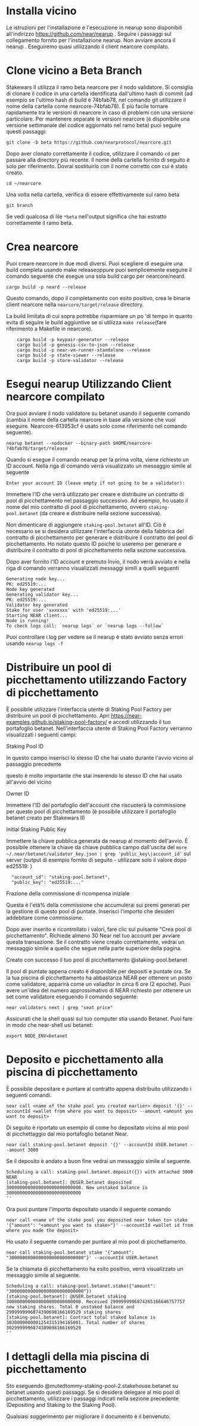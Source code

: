 # Installa vicino
Le istruzioni per l'installazione e l'esecuzione in nearup sono disponibili all'indirizzo https://github.com/near/nearup . Seguire i passaggi sul collegamento fornito per l'installazione nearup. Non avviare ancora il nearup . Eseguiremo quasi utilizzando il client nearcore compilato.

# Clone vicino a Beta Branch
Stakewars II utilizza il ramo beta nearcore per il nodo validatore. Si consiglia di clonare il codice in una cartella identificata dall'ultimo hash di commit (ad esempio se l'ultimo hash di build è 74bfab78, nel comando git utilizzare il nome della cartella come nearcore-74bfab78). È più facile tornare rapidamente tra le versioni di nearcore in caso di problemi con una versione particolare. Per mantenere separate le versioni nearcore (è disponibile una versione settimanale del codice aggiornato nel ramo beta) puoi seguire questi passaggi:

```
git clone -b beta https://github.com/nearprotocol/nearcore.git
```
Dopo aver clonato correttamente il codice, utilizzare il comando `cd` per passare alla directory più recente. Il nome della cartella fornito di seguito è solo per riferimento. Dovrai sostituirlo con il nome corretto con cui è stato creato.
```
cd ~/nearcore
```
Una volta nella cartella, verifica di essere effettivamente sul ramo beta
```
git branch
```
Se vedi qualcosa di lile `*beta` nell'output significa che hai estratto correttamente il ramo beta.

# Crea nearcore
Puoi creare nearcore in due modi diversi. Puoi scegliere di eseguire una build completa usando make releaseoppure puoi semplicemente eseguire il comando seguente che esegue una sola build cargo per nearcore/neard.
```
cargo build -p neard --release
```
Questo comando, dopo il completamento con esito positivo, crea le binarie client nearcore nella `nearcore/target/release` directory.

La build limitata di cui sopra potrebbe risparmiare un po 'di tempo in quanto evita di seguire le build aggiuntive se si utilizza `make release`(fare riferimento a Makefile in nearcore).
```
	cargo build -p keypair-generator --release
	cargo build -p genesis-csv-to-json --release
	cargo build -p near-vm-runner-standalone --release
	cargo build -p state-viewer --release
	cargo build -p store-validator --release
```
# Esegui nearup Utilizzando Client nearcore compilato
Ora puoi avviare il nodo validatore su betanet usando il seguente comando (cambia il nome della cartella nearcore in base alla versione che vuoi eseguire. Nearcore-613953cf è usato solo come riferimento nel comando seguente).
```
nearup betanet --nodocker --binary-path $HOME/nearcore-74bfab78/target/release
```
Quando si esegue il comando nearup per la prima volta, viene richiesto un ID account. Nella riga di comando verrà visualizzato un messaggio simile al seguente
```
Enter your account ID (leave empty if not going to be a validator):
```
Immettere l'ID che verrà utilizzato per creare e distribuire un contratto di pool di picchettamento nel passaggio successivo. Ad esempio, ho usato il nome del mio contratto di pool di picchettamento, ovvero `staking-pool.betanet` (da creare e distribuire nella sezione successiva).

Non dimenticare di aggiungere `staking-pool.betanet` all'ID. Ciò è necessario se si desidera utilizzare l'interfaccia utente della fabbrica del contratto di picchettamento per generare e distribuire il contratto del pool di picchettamento. Ho notato questo ID poiché lo useremo per generare e distribuire il contratto di pool di picchettamento nella sezione successiva.

Dopo aver fornito l'ID account e premuto Invio, il nodo verrà avviato e nella riga di comando verranno visualizzati messaggi simili a quelli seguenti
```
Generating node key...
PK: ed25519:...
Node key generated
Generating validator key...
PK: ed25519:...
Validator key generated
Stake for user 'xxxxxxx' with 'ed25519:...'
Starting NEAR client...
Node is running! 
To check logs call: `nearup logs` or `nearup logs --follow`
```
Puoi controllare i log per vedere se il nearup è stato avviato senza errori usando `nearup logs -f`

# Distribuire un pool di picchettamento utilizzando Factory di picchettamento

È possibile utilizzare l'interfaccia utente di Staking Pool Factory per distribuire un pool di picchettamento. Apri https://near-examples.github.io/staking-pool-factory/ e accedi utilizzando il tuo portafoglio betanet. Nell'interfaccia utente di Staking Pool Factory verranno visualizzati i seguenti campi:

Staking Pool ID

In questo campo inserisci lo stesso ID che hai usato durante l'avvio vicino al passaggio precedente

questo è molto importante che stai inserendo lo stesso ID che hai usato all'avvio del vicino

Owner ID

Immettere l'ID del portafoglio dell'account che riscuoterà la commissione per questo pool di picchettamento (è possibile utilizzare il portafoglio betanet creato per Stakewars II)

Initial Staking Public Key

Immettere la chiave pubblica generata da nearup al momento dell'avvio. È possibile ottenere la chiave da chiave pubblica campo dall'uscita del `more ~/.near/betanet/validator_key.json | grep 'public_key\|account_id'` sul server (output di esempio fornito di seguito - utilizzare solo il valore dopo ed25519: )
```
  "account_id": "staking-pool.betanet",
  "public_key": "ed25519:..."
```
Frazione della commissione di ricompensa iniziale

Questa è l'età% della commissione che accumulerai sui premi generati per la gestione di questo pool di puntate. Inserisci l'importo che desideri addebitare come commissione.

Dopo aver inserito e ricontrollato i valori, fare clic sul pulsante "Crea pool di picchettamento". Richiede almeno 30 Near nel tuo account per avviare questa transazione. Se il contratto viene creato correttamente, vedrai un messaggio simile a quello che segue nella parte superiore della pagina.

Creato con successo il tuo pool di picchettamento @staking-pool.betanet

Il pool di puntate appena creato è disponibile per depositi e puntate ora. Se la tua piscina di picchettamento ha abbastanza NEAR per ottenere un posto come validatore, apparirà come un valiadtor in circa 6 ore (2 epoche). Puoi avere un'idea del numero approssimativo di NEAR richiesto per ottenere un set come validatore eseguendo il comando seguente:
```
near validators next | grep "seat price"
```
Assicurati che la shell quasi sul tuo computer stia usando Betanet. Puoi fare in modo che near-shell usi betanet:
```
export NODE_ENV=betanet
```
# Deposito e picchettamento alla piscina di picchettamento
È possibile depositare e puntare al contratto appena distribuito utilizzando i seguenti comandi.
```
near call <name of the stake pool you created earlier> deposit '{}' --accountId <wallet from where you want to deposit> --amount <amount you want to deposit>
```
Di seguito è riportato un esempio di come ho depositato vicino al mio pool di picchettaggio dal mio portafoglio betanet Near.
```
near call staking-pool.betanet deposit '{}' --accountId USER.betanet --amount 3000
```
Se il deposito è andato a buon fine vedrai un messaggio simile al seguente.
```
Scheduling a call: staking-pool.betanet.deposit({}) with attached 3000 NEAR
[staking-pool.betanet]: @USER.betanet deposited 3000000000000000000000000000. New unstaked balance is 3000000000000000000000000000
''
```
Ora puoi puntare l'importo depositato usando il seguente comando
```
near call <name of the stake pool you deposited near token to> stake '{"amount": "<amount you want to stake>"}' --accountId <wallet id from where you made the deposit>
```
Ho usato il seguente comando per puntare al mio pool di picchettamento.
```
near call staking-pool.betanet stake '{"amount": "3000000000000000000000000000"}' --accountId USER.betanet
```
Se la chiamata di picchettamento ha esito positivo, verrà visualizzato un messaggio simile al seguente.
```
Scheduling a call: staking-pool.betanet.stake({"amount": "3000000000000000000000000000"})
[staking-pool.betanet]: @USER.betanet staking 3000000000000000000000000000. Received 2999999996874265166646757757 new staking shares. Total 0 unstaked balance and 2999999996874390698166169529 staking shares
[staking-pool.betanet]: Contract total staked balance is 3030000000001254315194165001. Total number of shares 3029999996874389698166169529
''
```
# I dettagli della mia piscina di picchettamento

Sto eseguendo @mutedtommy-staking-pool-2.stakehouse.betanet su betanet usando questi passaggi. Se si desidera delegare al mio pool di picchettamento, utilizzare i passaggi indicati nella sezione precedente (Depositing and Staking to the Staking Pool).

Qualsiasi suggerimento per migliorare il documento è il benvenuto.

